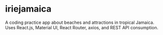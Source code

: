 # iriejamaica
A coding practice app about beaches and attractions in tropical Jamaica.  Uses React.js, Material UI, React Router, axios, and REST API consumption.
